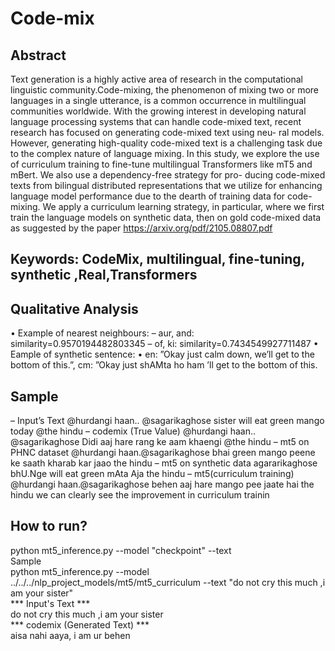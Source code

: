 # Code-mix
## Abstract
 Text generation is a highly active area of research in the computational linguistic
 community.Code-mixing, the phenomenon of mixing two or more languages in a single
 utterance, is a common occurrence in multilingual communities worldwide. With the
 growing interest in developing natural language processing systems that can handle
 code-mixed text, recent research has focused on generating code-mixed text using neu-
 ral models. However, generating high-quality code-mixed text is a challenging task due
 to the complex nature of language mixing.
 In this study, we explore the use of curriculum training to fine-tune multilingual
 Transformers like mT5 and mBert. We also use a dependency-free strategy for pro-
 ducing code-mixed texts from bilingual distributed representations that we utilize for
 enhancing language model performance due to the dearth of training data for code-
 mixing. We apply a curriculum learning strategy, in particular, where we first train
 the language models on synthetic data, then on gold code-mixed data as suggested by
 the paper https://arxiv.org/pdf/2105.08807.pdf
## Keywords: CodeMix, multilingual, fine-tuning, synthetic ,Real,Transformers

## Qualitative Analysis
 • Example of nearest neighbours:
 – aur, and: similarity=0.9570194482803345
 – of, ki: similarity=0.7434549927711487
 • Eample of synthetic sentence:
 • en: ”Okay just calm down, we’ll get to the bottom of this.”,
 cm: ”Okay just shAMta ho ham ’ll get to the bottom of this.

##  Sample
 – Input’s Text
 @hurdangi haan.. @sagarikaghose sister will eat green mango today @the hindu
 – codemix (True Value)
 @hurdangi haan.. @sagarikaghose Didi aaj hare rang ke aam khaengi @the hindu
 – mt5 on PHNC dataset
 @hurdangi haan.@sagarikaghose bhai green mango peene ke saath kharab
 kar jaao the hindu
 – mt5 on synthetic data
 agararikaghose bhU.Nge will eat green mAta Aja the hindu
 – mt5(curriculum training)
 @hurdangi haan.@sagarikaghose behen aaj hare mango pee jaate hai the hindu
 we can clearly see the improvement in curriculum trainin


 ## How to run?
  python mt5_inference.py --model "checkpoint" --text  
  Sample  
  python mt5_inference.py --model ../../../nlp_project_models/mt5/mt5_curriculum --text "do not cry   this much  ,i am your sister"  
 *** Input's Text ***  
 do not cry this much  ,i am your sister  
 *** codemix (Generated Text) ***  
 aisa nahi aaya, i am ur behen  

